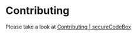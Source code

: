 <!--
SPDX-FileCopyrightText: the secureCodeBox authors

SPDX-License-Identifier: Apache-2.0
-->

# Contributing

Please take a look at [Contributing | secureCodeBox](https://github.com/secureCodeBox/secureCodeBox/blob/main/CONTRIBUTING.md)
